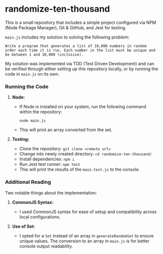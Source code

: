 # randomize-ten-thousand

This is a small repository that includes a simple project configured via NPM (Node Package Manager), Git & GitHub, and Jest for testing.

`main.js` includes my solution to solving the following problem:

`Write a program that generates a list of 10,000 numbers in random order each time it is run. Each number in the list must be unique and be between 1 and 10,000 (inclusive).`

My solution was implemented via TDD (Test Driven Development) and can be verified through either setting up this repository locally, or by running the code in `main.js` on its own.

### Running the Code

1. **Node:**
   - If Node is installed on your system, run the following command within the repository:
     ```
     node main.js
     ```
   - This will print an array converted from the set.

2. **Testing:**
   - Clone the repository: `git clone <remote url>`
   - Change into newly created directory: `cd randomize-ten-thousand/`
   - Install dependencies: `npm i`
   - Run Jest test runner: `npm test`
   - This will print the results of the `main.test.js` to the console.

### Additional Reading

Two notable things about the implementation:

1. **CommonJS Syntax:**
   - I used CommonJS syntax for ease of setup and compatibility across local configurations.

2. **Use of Set:**
   - I opted for a `Set` instead of an array in `generateRandomSet` to ensure unique values. The conversion to an array in `main.js` is for better console output readability.



